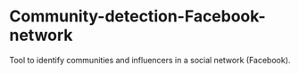 # Community-detection-Facebook-network
Tool to identify communities and influencers in a social network (Facebook).
